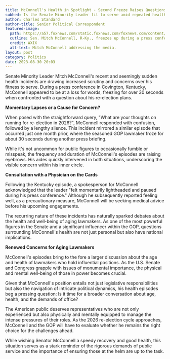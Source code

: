 ```yaml
---
title: McConnell's Health in Spotlight - Second Freeze Raises Questions
subhed: Is the Senate Minority Leader fit to serve amid repeated health scares?
author: Charles Standard
author-title: Senior Political Correspondent
featured-image: 
  path: https://a57.foxnews.com/static.foxnews.com/foxnews.com/content/uploads/2023/08/720/405/Mitch-McConnell-freezes3.jpg?ve=1&tl=1
  cutline: Sen. Mitch McConnell, R-Ky., freezes up during a press conference in Covington, Kentucky, on Wednesday.
  credit: WXIX
  alt-text: Mitch McConnell addressing the media.
layout: post
category: Politics
date: 2023-08-30 20:03
---
```


Senate Minority Leader Mitch McConnell's recent and seemingly sudden health incidents are drawing increased scrutiny and concerns over his fitness to serve. During a press conference in Covington, Kentucky, McConnell appeared to be at a loss for words, freezing for over 30 seconds when confronted with a question about his re-election plans.

**Momentary Lapses or a Cause for Concern?**

When posed with the straightforward query, "What are your thoughts on running for re-election in 2026?", McConnell responded with confusion, followed by a lengthy silence. This incident mirrored a similar episode that occurred just one month prior, where the seasoned GOP lawmaker froze for about 30 seconds during another press briefing.

While it's not uncommon for public figures to occasionally fumble or misspeak, the frequency and duration of McConnell's episodes are raising eyebrows. His aides quickly intervened in both situations, underscoring the visible concern within his inner circle.

**Consultation with a Physician on the Cards**

Following the Kentucky episode, a spokesperson for McConnell acknowledged that the leader "felt momentarily lightheaded and paused during his press conference." Although he subsequently reported feeling well, as a precautionary measure, McConnell will be seeking medical advice before his upcoming engagements.

The recurring nature of these incidents has naturally sparked debates about the health and well-being of aging lawmakers. As one of the most powerful figures in the Senate and a significant influencer within the GOP, questions surrounding McConnell's health are not just personal but also have national implications.

**Renewed Concerns for Aging Lawmakers**

McConnell's episodes bring to the fore a larger discussion about the age and health of lawmakers who hold influential positions. As the U.S. Senate and Congress grapple with issues of monumental importance, the physical and mental well-being of those in power becomes crucial.

Given that McConnell's position entails not just legislative responsibilities but also the navigation of intricate political dynamics, his health episodes beg a pressing question: Is it time for a broader conversation about age, health, and the demands of office?

The American public deserves representatives who are not only experienced but also physically and mentally equipped to manage the intense pressures of their roles. As the 2026 re-election cycle approaches, McConnell and the GOP will have to evaluate whether he remains the right choice for the challenges ahead.

While wishing Senator McConnell a speedy recovery and good health, this situation serves as a stark reminder of the rigorous demands of public service and the importance of ensuring those at the helm are up to the task.
